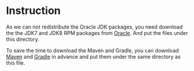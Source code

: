 # Instruction
As we can not redistribute the Oracle JDK packages, you need download
the the JDK7 and JDK8 RPM packages from [Oracle][1]. And put the files
under this directory.

To save the time to download the Maven and Gradle, you can download [Maven][2]
and [Gradle][3] in advance and put them under the same directory as this
file.

[1]: http://www.oracle.com/technetwork/java/javase/downloads/index.html
[2]: http://maven.apache.org/download.cgi
[3]: https://downloads.gradle.org/distributions/gradle-2.4-bin.zip

